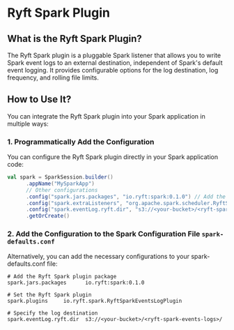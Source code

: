 # Ryft Spark Plugin

## What is the Ryft Spark Plugin?

The Ryft Spark plugin is a pluggable Spark listener that allows you to write Spark event logs to an external destination, independent of Spark's default event logging. It provides configurable options for the log destination, log frequency, and rolling file limits.

## How to Use It?

You can integrate the Ryft Spark plugin into your Spark application in multiple ways:

### 1. Programmatically Add the Configuration

You can configure the Ryft Spark plugin directly in your Spark application code:

```scala
val spark = SparkSession.builder()
      .appName("MySparkApp")
      // Other configurations
      .config("spark.jars.packages", "io.ryft:spark:0.1.0") // Add the package
      .config("spark.extraListeners", "org.apache.spark.scheduler.RyftSparkEventsLogWriter") // Set the Ryft Spark listener
      .config("spark.eventLog.ryft.dir", "s3://<your-bucket>/<ryft-spark-events-logs>/") // Specify the log destination
      .getOrCreate()
```


### 2. Add the Configuration to the Spark Configuration File `spark-defaults.conf`

Alternatively, you can add the necessary configurations to your spark-defaults.conf file:

```properties
# Add the Ryft Spark plugin package
spark.jars.packages      io.ryft:spark:0.1.0

# Set the Ryft Spark plugin
spark.plugins     io.ryft.spark.RyftSparkEventsLogPlugin

# Specify the log destination
spark.eventLog.ryft.dir  s3://<your-bucket>/<ryft-spark-events-logs>/
```